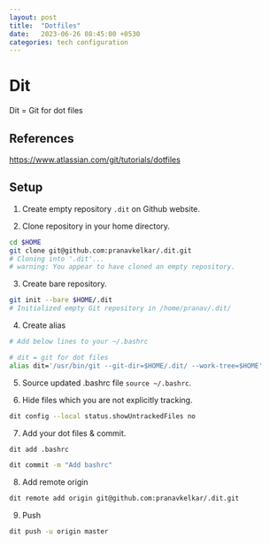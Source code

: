 ```yaml
---
layout: post
title:  "Dotfiles"
date:   2023-06-26 08:45:00 +0530
categories: tech configuration
---
```


# Dit

Dit = Git for dot files

## References

https://www.atlassian.com/git/tutorials/dotfiles

## Setup

1. Create empty repository `.dit` on Github website.

2. Clone repository in your home directory.

```bash
cd $HOME
git clone git@github.com:pranavkelkar/.dit.git
# Cloning into '.dit'...
# warning: You appear to have cloned an empty repository.
```

3. Create bare repository.

```bash
git init --bare $HOME/.dit
# Initialized empty Git repository in /home/pranav/.dit/
```

4. Create alias

```bash
# Add below lines to your ~/.bashrc

# dit = git for dot files
alias dit='/usr/bin/git --git-dir=$HOME/.dit/ --work-tree=$HOME'
```

5. Source updated .bashrc file `source ~/.bashrc`.

6. Hide files which you are not explicitly tracking.

```bash
dit config --local status.showUntrackedFiles no
```

7. Add your dot files & commit.

```bash
dit add .bashrc

dit commit -m "Add bashrc"
```

8. Add remote origin

```bash
dit remote add origin git@github.com:pranavkelkar/.dit.git
```

9. Push

```bash
dit push -u origin master
```
